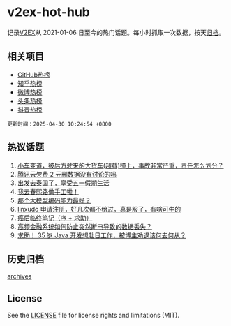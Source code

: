 # v2ex-hot-hub

 记录[V2EX](https://www.v2ex.com/)从 2021-01-06 日至今的热门话题。每小时抓取一次数据，按天[归档](archives)。
 
 ## 相关项目

- [GitHub热榜](https://github.com/lonnyzhang423/github-hot-hub)
- [知乎热榜](https://github.com/lonnyzhang423/zhihu-hot-hub)
- [微博热榜](https://github.com/lonnyzhang423/weibo-hot-hub)
- [头条热榜](https://github.com/lonnyzhang423/toutiao-hot-hub)
- [抖音热榜](https://github.com/lonnyzhang423/douyin-hot-hub)


 `更新时间：2025-04-30 10:24:54 +0800`

## 热议话题

1. [小车变道，被后方驶来的大货车(超载)撞上，事故非常严重，责任怎么划分？](https://www.v2ex.com/t/1129008)
1. [腾讯云欠费 2 元删数据没有讨论的吗](https://www.v2ex.com/t/1129021)
1. [出发去泰国了，享受五一假期生活](https://www.v2ex.com/t/1128820)
1. [我去春熙路做手工啦！](https://www.v2ex.com/t/1128982)
1. [那个大模型编码能力最好？](https://www.v2ex.com/t/1128800)
1. [linxudo 申请注册，好几次都不给过，真是服了，有啥可牛的](https://www.v2ex.com/t/1128809)
1. [癌后临终笔记（序 + 求助）](https://www.v2ex.com/t/1129016)
1. [高频金融系统如何防止突然断电导致的数据丢失？](https://www.v2ex.com/t/1128883)
1. [求助！ 35 岁 Java 开发想赴日工作，被博主劝退该何去何从？](https://www.v2ex.com/t/1128877)

## 历史归档

[archives](archives)

## License

See the [LICENSE](LICENSE) file for license rights and limitations (MIT).

